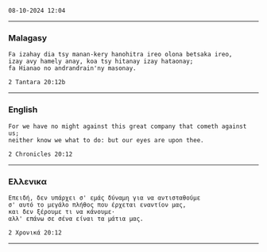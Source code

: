 `` 08-10-2024 12:04 ``

___

### Malagasy

```gospel
Fa izahay dia tsy manan-kery hanohitra ireo olona betsaka ireo,
izay avy hamely anay, koa tsy hitanay izay hataonay;
fa Hianao no andrandrain'ny masonay.

2 Tantara 20:12b
```
___

### English

```gospel
For we have no might against this great company that cometh against us;
neither know we what to do: but our eyes are upon thee.

2 Chronicles 20:12
```
___

### Eλλενικα

```gospel
Επειδή, δεν υπάρχει σ' εμάς δύναμη για να αντισταθούμε
σ' αυτό το μεγάλο πλήθος που έρχεται εναντίον μας,
και δεν ξέρουμε τι να κάνουμε·
αλλ' επάνω σε σένα είναι τα μάτια μας.

2 Χρονικά 20:12
```
___
